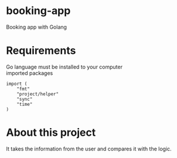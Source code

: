 # booking-app
Booking app with Golang
# Requirements
Go language must be installed to your computer <br>
imported packages
```
import (
	"fmt"
	"project/helper"
	"sync"
	"time"
)
```
# About this project
It takes the information from the user and compares it with the logic.
